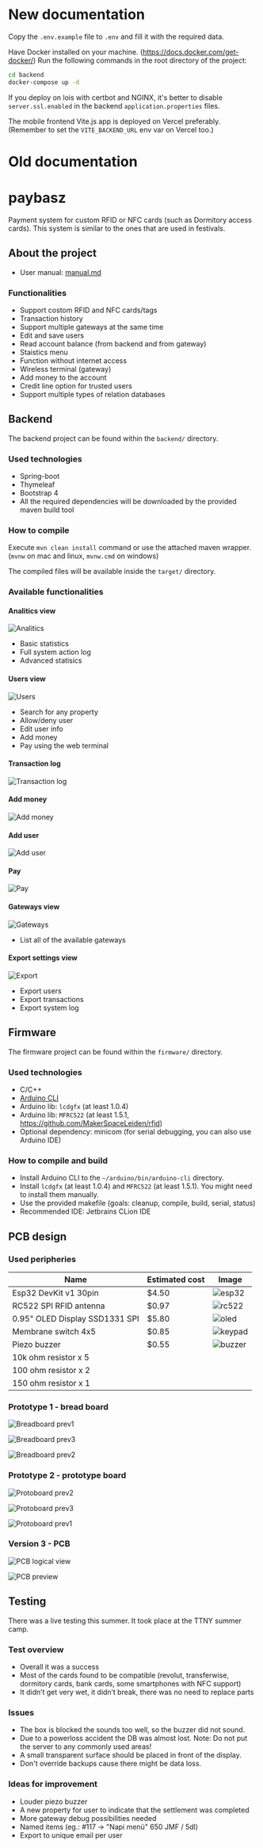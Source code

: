 # New documentation

Copy the `.env.example` file to `.env` and fill it with the required data.

Have Docker installed on your machine. (https://docs.docker.com/get-docker/)
Run the following commands in the root directory of the project:

```bash
cd backend
docker-compose up -d
```

If you deploy on lois with certbot and NGINX, it's better to disable `server.ssl.enabled` in the backend `application.properties` files.

The mobile frontend Vite.js app is deployed on Vercel preferably.
(Remember to set the `VITE_BACKEND_URL` env var on Vercel too.)

# Old documentation

paybasz
===

Payment system for custom RFID or NFC cards (such as Dormitory access cards).
This system is similar to the ones that are used in festivals.

## About the project

- User manual: [manual.md](docs/README.md)

### Functionalities

- Support costom RFID and NFC cards/tags
- Transaction history
- Support multiple gateways at the same time
- Edit and save users
- Read account balance (from backend and from gateway)
- Staistics menu
- Function without internet access
- Wireless terminal (gateway)
- Add money to the account
- Credit line option for trusted users
- Support multiple types of relation databases

## Backend

The backend project can be found within the `backend/` directory. 

### Used technologies

- Spring-boot
- Thymeleaf
- Bootstrap 4
- All the required dependencies will be downloaded by the provided maven build tool

### How to compile

Execute `mvn clean install` command or use the attached maven wrapper. (`mvnw` on mac and linux, `mvnw.cmd` on windows)

The compiled files will be available inside the `target/` directory.

### Available functionalities

#### Analitics view

![Analitics](docs/backend_analitics.png)

- Basic statistics
- Full system action log
- Advanced statisics

#### Users view

![Users](docs/backend_users.png)

- Search for any property
- Allow/deny user
- Edit user info
- Add money
- Pay using the web terminal

#### Transaction log

![Transaction log](docs/backend_transactions.png)

#### Add money

![Add money](docs/backend_upload.png)

#### Add user

![Add user](docs/backend_add_user.png)

#### Pay

![Pay](docs/backend_payment.png)

#### Gateways view

![Gateways](docs/backend_gateways.png)

- List all of the available gateways

#### Export settings view

![Export](docs/backend_export.png)

- Export users
- Export transactions
- Export system log

## Firmware

The firmware project can be found within the `firmware/` directory.

### Used technologies

- C/C++
- [Arduino CLI](https://github.com/arduino/arduino-cli)
- Arduino lib: `lcdgfx` (at least 1.0.4)
- Arduino lib: `MFRC522` (at least 1.5.1, https://github.com/MakerSpaceLeiden/rfid)
- Optional dependency: minicom (for serial debugging, you can also use Arduino IDE)

### How to compile and build

- Install Arduino CLI to the `~/arduino/bin/arduino-cli` directory.
- Install `lcdgfx` (at least 1.0.4) and `MFRC522` (at least 1.5.1). You might need to install them manually.
- Use the provided makefile (goals: cleanup, compile, build, serial, status)
- Recommended IDE: Jetbrains CLion IDE

## PCB design

### Used peripheries

|Name                          |Estimated cost|Image                               |
|------------------------------|--------------|------------------------------------|
|Esp32 DevKit v1 30pin         |$4.50         | ![esp32](docs/esp32_preview.png)   |
|RC522 SPI RFID antenna        |$0.97         | ![rc522](docs/rc522_preview.png)   |
|0.95" OLED Display SSD1331 SPI|$5.80         | ![oled](docs/oled_preview.png)     |
|Membrane switch 4x5           |$0.85         | ![keypad](docs/keypad_preview.png) |
|Piezo buzzer                  |$0.55         | ![buzzer](docs/buzzer_preview.png) |
|10k ohm resistor x 5          |              |                                    |
|100 ohm resistor x 2          |              |                                    |
|150 ohm resistor x 1          |              |                                    |

### Prototype 1 - bread board

![Breadboard prev1](docs/proto1_preview1.jpg)

![Breadboard prev3](docs/proto1_preview3.jpg)

![Breadboard prev2](docs/proto1_preview2.jpg)

### Prototype 2 - prototype board

![Protoboard prev2](docs/proto2_preview2.jpg)

![Protoboard prev3](docs/proto2_preview3.jpg)

![Protoboard prev1](docs/proto2_preview1.jpg)

### Version 3 - PCB

![PCB logical view](pcb/logic_preview.png)

![PCB preview](pcb/pcb_preview.png)

## Testing

There was a live testing this summer. It took place at the TTNY summer camp.

### Test overview

- Overall it was a success
- Most of the cards found to be compatible (revolut, transferwise, dormitory cards, bank cards, some smartphones with NFC support)
- It didn’t get very wet, it didn’t break, there was no need to replace parts

### Issues

- The box is blocked the sounds too well, so the buzzer did not sound.
- Due to a powerloss accident the DB was almost lost. Note: Do not put the server to any commonly used areas!
- A small transparent surface should be placed in front of the display.
- Don't override backups cause there might be data loss.

### Ideas for improvement

- Louder piezo buzzer
- A new property for user to indicate that the settlement was completed
- More gateway debug possibilities needed
- Named items (eg.: #117 -> "Napi menü" 650 JMF / 5dl)
- Export to unique email per user 
